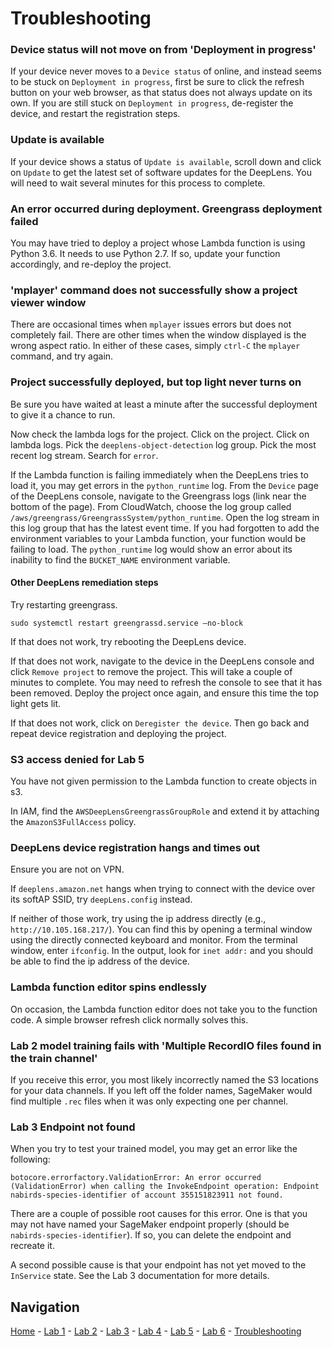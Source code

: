 # Troubleshooting

### Device status will not move on from 'Deployment in progress'

If your device never moves to a `Device status` of online, and instead seems to be stuck on `Deployment in progress`, first be sure to click the refresh button on your web browser, as that status does not always update on its own.  If you are still stuck on `Deployment in progress`, de-register the device, and restart the registration steps.

### Update is available

If your device shows a status of `Update is available`, scroll down and click on `Update` to get the latest set of software updates for the DeepLens.  You will need to wait several minutes for this process to complete.

### An error occurred during deployment. Greengrass deployment failed

You may have tried to deploy a project whose Lambda function is using Python 3.6.  It needs to use Python 2.7.  If so, update your function accordingly, and re-deploy the project.

### 'mplayer' command does not successfully show a project viewer window

There are occasional times when `mplayer` issues errors but does not completely fail.  There are other times when the window displayed is the wrong aspect ratio.  In either of these cases, simply `ctrl-C` the `mplayer` command, and try again.

### Project successfully deployed, but top light never turns on

Be sure you have waited at least a minute after the successful deployment to give it a chance to run.

Now check the lambda logs for the project.  Click on the project.  Click on lambda logs.  Pick the `deeplens-object-detection` log group.  Pick the most recent log stream.  Search for `error`.

If the Lambda function is failing immediately when the DeepLens tries to load it, you may get errors in the `python_runtime` log.  From the `Device` page of the DeepLens console, navigate to the Greengrass logs (link near the bottom of the page).  From CloudWatch, choose the log group called `/aws/greengrass/GreengrassSystem/python_runtime`.  Open the log stream in this log group that has the latest event time.  If you had forgotten to add the environment variables to your Lambda function, your function would be failing to load.  The `python_runtime` log would show an error about its inability to find the `BUCKET_NAME` environment variable.

#### Other DeepLens remediation steps

Try restarting greengrass.  

```
sudo systemctl restart greengrassd.service —no-block
```

If that does not work, try rebooting the DeepLens device.

If that does not work, navigate to the device in the DeepLens console and click `Remove project` to remove the project.  This will take a couple of minutes to complete.  You may need to refresh the console to see that it has been removed.  Deploy the project once again, and ensure this time the top light gets lit.

If that does not work, click on `Deregister the device`.  Then go back and repeat device registration and deploying the project.

### S3 access denied for Lab 5

You have not given permission to the Lambda function to create objects in s3.

In IAM, find the `AWSDeepLensGreengrassGroupRole` and extend it by attaching the `AmazonS3FullAccess` policy.

### DeepLens device registration hangs and times out

Ensure you are not on VPN.

If `deeplens.amazon.net` hangs when trying to connect with the device over its softAP SSID, try `deepLens.config` instead.

If neither of those work, try using the ip address directly (e.g., `http://10.105.168.217/`).  You can find this by opening a terminal window using the directly connected keyboard and monitor.  From the terminal window, enter `ifconfig`.  In the output, look for `inet addr:` and you should be able to find the ip address of the device.

### Lambda function editor spins endlessly

On occasion, the Lambda function editor does not take you to the function code.  A simple browser refresh click normally solves this.

### Lab 2 model training fails with 'Multiple RecordIO files found in the train channel'

If you receive this error, you most likely incorrectly named the S3 locations for your data channels.  If you left off the folder names, SageMaker would find multiple `.rec` files when it was only expecting one per channel.

### Lab 3 Endpoint not found

When you try to test your trained model, you may get an error like the following:

```
botocore.errorfactory.ValidationError: An error occurred (ValidationError) when calling the InvokeEndpoint operation: Endpoint nabirds-species-identifier of account 355151823911 not found.
```

There are a couple of possible root causes for this error.  One is that you may not have named your SageMaker endpoint properly (should be `nabirds-species-identifier`).  If so, you can delete the endpoint and recreate it.

A second possible cause is that your endpoint has not yet moved to the `InService` state.  See the Lab 3 documentation for more details.

## Navigation

[Home](../README.md) - [Lab 1](lab1-image-prep.md) - [Lab 2](lab2-train-model.md) - [Lab 3](lab3-host-model.md) - [Lab 4](lab4-trigger-inference-from-s3.md) - [Lab 5](lab5-deeplens-detect-and-classify.md) - [Lab 6](lab6-text-notification.md) - [Troubleshooting](troubleshooting.md)
